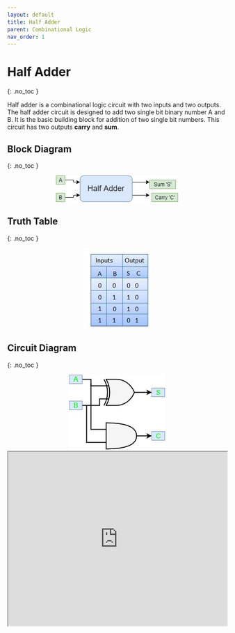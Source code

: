 ```yaml
---
layout: default
title: Half Adder
parent: Combinational Logic
nav_order: 1
---
```


# Half Adder
{: .no_toc }

Half adder is a combinational logic circuit with two inputs and two outputs. 
The half adder circuit is designed to add two single bit binary number A and B. 
It is the basic building block for addition of two single bit numbers. 
This circuit has two outputs **carry** and **sum**.



## Block Diagram
{: .no_toc }

<div style="text-align:center"><img src="/assets/images/halfadder_blockdiagram.jpg" /></div>


## Truth Table
{: .no_toc }

<div style="text-align:center"><img src="/assets/images/halfadder_truthtable.jpg" /></div>

## Circuit Diagram
{: .no_toc }

<div style="text-align:center"><img src="/assets/images/halfadder_circuitdiagram.jpg" /></div>

<iframe width="100%" height="400px" src="https://circuitverse.org/simulator/embed/12140" id="projectPreview" scrolling="no" webkitAllowFullScreen mozAllowFullScreen allowFullScreen> </iframe>
